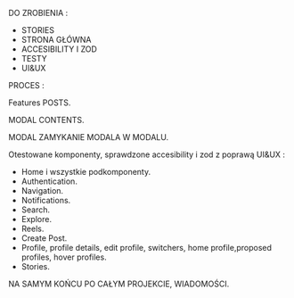 DO ZROBIENIA :

- STORIES
- STRONA GŁÓWNA
- ACCESIBILITY I ZOD
- TESTY
- UI&UX

PROCES :

Features POSTS.

MODAL CONTENTS.

MODAL ZAMYKANIE MODALA W MODALU.

Otestowane komponenty, sprawdzone accesibility i zod z poprawą UI&UX :

- Home i wszystkie podkomponenty.
- Authentication.
- Navigation.
- Notifications.
- Search.
- Explore.
- Reels.
- Create Post.
- Profile, profile details, edit profile, switchers, home profile,proposed profiles, hover profiles.
- Stories.

NA SAMYM KOŃCU PO CAŁYM PROJEKCIE, WIADOMOŚCI.

